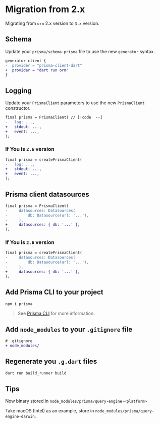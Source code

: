# Migration from 2.x

Migrating from `orm` 2.x version to `3.x` version.

## Schema

Update your `prisma/schema.prisma` file to use the new `generator` syntax.

```diff
generator client {
-  provider = "prisma-client-dart"
+  provider = "dart run orm"
}
```

## Logging

Update your `PrismaClient` parameters to use the new `PrismaClient` constructor.

```diff
final prisma = PrismaClient( // [!code  --]
-   log: ...,
+   stdout: ...,
+   event: ...,
);
```

### If You is `2.6` version

```diff
final prisma = createPrismaClient(
-   log: ...,
+   stdout: ...,
+   event: ...,
);
```

## Prisma client datasources

```diff
final prisma = PrismaClient(
-     datasources: Datasources(
-         db: Datasource(url: '...'),
-     ),
+     datasources: { db: '...' },
);
```

### If You is `2.6` version

```diff
final prisma = createPrismaClient(
-     datasources: Datasources(
-         db: Datasource(url: '...'),
-     ),
+     datasources: { db: '...' },
);
```

## Add Prisma CLI to your project

```bash
npm i prisma
```

> See [Prisma CLI](https://www.prisma.io/docs/concepts/components/prisma-cli) for more information.

## Add `node_modules` to your `.gitignore` file

```diff
# .gitignore
+ node_modules/
```

## Regenerate you `.g.dart` files

```bash
dart run build_runner build
```

## Tips

Now binary stored in `node_modules/prisma/query-engine-<platform>`

Take macOS (Intel) as an example, store in `node_modules/prisma/query-engine-darwin`.
